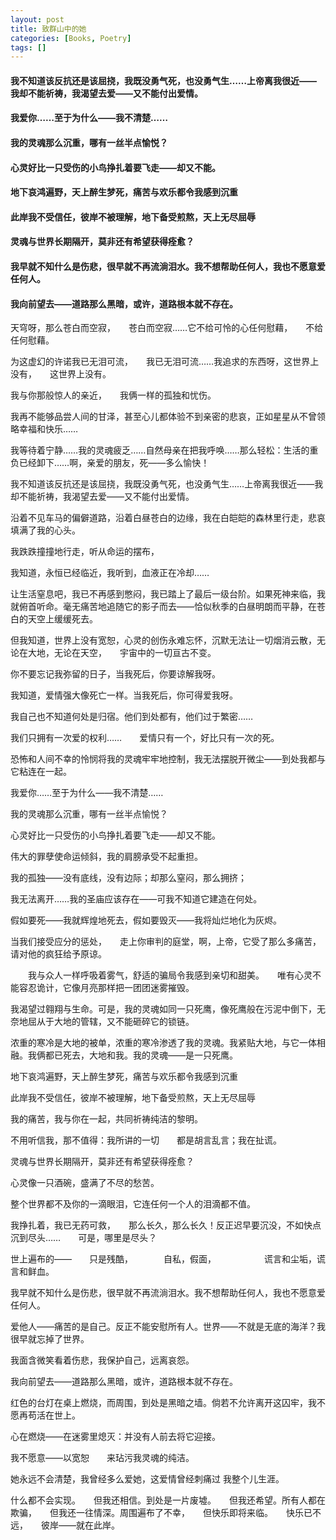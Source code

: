 ```yaml
---
layout: post
title: 致群山中的她
categories: [Books, Poetry]
tags: []
---
```

#### 我不知道该反抗还是该屈挠，我既没勇气死，也没勇气生……上帝离我很近——我却不能祈祷，我渴望去爱——又不能付出爱情。
#### 我爱你……至于为什么——我不清楚……
#### 我的灵魂那么沉重，哪有一丝半点愉悦？
#### 心灵好比一只受伤的小鸟挣扎着要飞走——却又不能。
#### 地下哀鸿遍野，天上醉生梦死，痛苦与欢乐都令我感到沉重
#### 此岸我不受信任，彼岸不被理解，地下备受煎熬，天上无尽屈辱
#### 灵魂与世界长期隔开，莫非还有希望获得痊愈？
#### 我早就不知什么是伤悲，很早就不再流淌泪水。我不想帮助任何人，我也不愿意爱任何人。
#### 我向前望去——道路那么黑暗，或许，道路根本就不存在。
<!-- more -->
天穹呀，那么苍白而空寂，　　苍白而空寂……它不给可怜的心任何慰藉，　　不给任何慰藉。

为这虚幻的许诺我已无泪可流，　　我已无泪可流……我追求的东西呀，这世界上没有，　　这世界上没有。

我与你那般惊人的亲近，　　我俩一样的孤独和忧伤。

我再不能够品尝人间的甘泽，甚至心儿都体验不到亲密的悲哀，正如星星从不曾领略幸福和快乐……

我等待着宁静……我的灵魂疲乏……自然母亲在把我呼唤……那么轻松：生活的重负已经卸下……啊，亲爱的朋友，死——多么愉快！

我不知道该反抗还是该屈挠，我既没勇气死，也没勇气生……上帝离我很近——我却不能祈祷，我渴望去爱——又不能付出爱情。

沿着不见车马的偏僻道路，沿着白昼苍白的边缘，我在白皑皑的森林里行走，悲哀填满了我的心头。

我跌跌撞撞地行走，听从命运的摆布，

我知道，永恒已经临近，我听到，血液正在冷却……

让生活窒息吧，我已不再感到憋闷，我已踏上了最后一级台阶。如果死神来临，我就俯首听命。毫无痛苦地追随它的影子而去——恰似秋季的白昼明朗而平静，在苍白的天空上缓缓死去。

但我知道，世界上没有宽恕，心灵的创伤永难忘怀，沉默无法让一切烟消云散，无论在大地，无论在天空，　　宇宙中的一切亘古不变。

你不要忘记我弥留的日子，当我死后，你要谅解我呀。

我知道，爱情强大像死亡一样。当我死后，你可得爱我呀。

我自己也不知道何处是归宿。他们到处都有，他们过于繁密……

我们只拥有一次爱的权利……　　爱情只有一个，好比只有一次的死。

恐怖和人间不幸的怜悯将我的灵魂牢牢地控制，我无法摆脱开微尘——到处我都与它粘连在一起。

我爱你……至于为什么——我不清楚……

我的灵魂那么沉重，哪有一丝半点愉悦？

心灵好比一只受伤的小鸟挣扎着要飞走——却又不能。

伟大的罪孽使命运倾斜，我的肩膀承受不起重担。

我的孤独——没有底线，没有边际；却那么窒闷，那么拥挤；

我无法离开……我的圣庙应该存在——可我不知道它建造在何处。

假如要死——我就辉煌地死去，假如要毁灭——我将灿烂地化为灰烬。

当我们接受应分的惩处，　　走上你审判的庭堂，啊，上帝，它受了那么多痛苦，　　请对他的疯狂给予原谅。

　　我与众人一样呼吸着雾气，舒适的骗局令我感到亲切和甜美。　　唯有心灵不能容忍诡计，它像月亮那样把一团团迷雾摧毁。

我渴望过翱翔与生命。可是，我的灵魂如同一只死鹰，像死鹰般在污泥中倒下，无奈地屈从于大地的管辖，又不能砸碎它的锁链。

浓重的寒冷是大地的被单，浓重的寒冷渗透了我的灵魂。我紧贴大地，与它一体相融。我俩都已死去，大地和我。我的灵魂——是一只死鹰。

地下哀鸿遍野，天上醉生梦死，痛苦与欢乐都令我感到沉重

此岸我不受信任，彼岸不被理解，地下备受煎熬，天上无尽屈辱

我的痛苦，我与你在一起，共同祈祷纯洁的黎明。

不用听信我，那不值得：我所讲的一切　　都是胡言乱言；我在扯谎。

灵魂与世界长期隔开，莫非还有希望获得痊愈？

心灵像一只酒碗，盛满了不尽的愁苦。

整个世界都不及你的一滴眼泪，它连任何一个人的泪滴都不值。

我挣扎着，我已无药可救，　　那么长久，那么长久！反正迟早要沉没，不如快点沉到尽头……　　可是，哪里是尽头？

世上遍布的——　　只是残酷，　　　　自私，假面，　　　　　　谎言和尘垢，谎言和鲜血。

我早就不知什么是伤悲，很早就不再流淌泪水。我不想帮助任何人，我也不愿意爱任何人。

爱他人——痛苦的是自己。反正不能安慰所有人。世界——不就是无底的海洋？我很早就忘掉了世界。

我面含微笑看着伤悲，我保护自己，远离哀怨。

我向前望去——道路那么黑暗，或许，道路根本就不存在。

红色的台灯在桌上燃烧，而周围，到处是黑暗之墙。倘若不允许离开这囚牢，我不愿再苟活在世上。

心在燃烧——在迷雾里熄灭：并没有人前去将它迎接。

我不愿意——以宽恕　　来玷污我灵魂的纯洁。

她永远不会清楚，我曾经多么爱她，这爱情曾经刺痛过 我整个儿生涯。

什么都不会实现。　　但我还相信。到处是一片废墟。　　但我还希望。所有人都在欺骗，　　但我还一往情深。周围遍布了不幸，　　但快乐即将来临。　　快乐已不远，　　彼岸——就在此岸。

